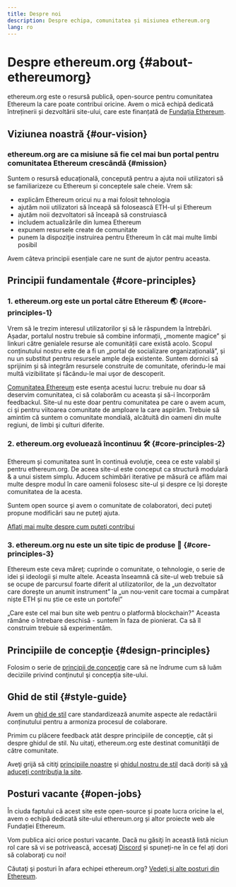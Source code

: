 ```yaml
---
title: Despre noi
description: Despre echipa, comunitatea și misiunea ethereum.org
lang: ro
---
```


# Despre ethereum.org \{#about-ethereumorg}

ethereum.org este o resursă publică, open-source pentru comunitatea Ethereum la care poate contribui oricine. Avem o mică echipă dedicată întreținerii și dezvoltării site-ului, care este finanțată de [Fundația Ethereum](/foundation/).

## Viziunea noastră \{#our-vision}

### ethereum.org are ca misiune să fie cel mai bun portal pentru comunitatea Ethereum crescândă \{#mission}

Suntem o resursă educațională, concepută pentru a ajuta noii utilizatori să se familiarizeze cu Ethereum și conceptele sale cheie. Vrem să:

- explicăm Ethereum oricui nu a mai folosit tehnologia
- ajutăm noii utilizatori să înceapă să folosească ETH-ul și Ethereum
- ajutăm noii dezvoltatori să înceapă să construiască
- includem actualizările din lumea Ethereum
- expunem resursele create de comunitate
- punem la dispoziţie instruirea pentru Ethereum în cât mai multe limbi posibil

Avem câteva principii esențiale care ne sunt de ajutor pentru aceasta.

## Principii fundamentale \{#core-principles}

### 1. ethereum.org este un portal către Ethereum 🌏 \{#core-principles-1}

Vrem să le trezim interesul utilizatorilor şi să le răspundem la întrebări. Așadar, portalul nostru trebuie să combine informații, „momente magice” și linkuri către genialele resurse ale comunității care există acolo. Scopul conținutului nostru este de a fi un „portal de socializare organizațională”, și nu un substitut pentru resursele ample deja existente. Suntem dornici să sprijinim și să integrăm resursele construite de comunitate, oferindu-le mai multă vizibilitate și făcându-le mai uşor de descoperit.

[Comunitatea Ethereum](/community/) este esența acestui lucru: trebuie nu doar să deservim comunitatea, ci să colaborăm cu aceasta și să-i încorporăm feedbackul. Site-ul nu este doar pentru comunitatea pe care o avem acum, ci şi pentru viitoarea comunitate de amploare la care aspirăm. Trebuie să amintim că suntem o comunitate mondială, alcătuită din oameni din multe regiuni, de limbi şi culturi diferite.

### 2. ethereum.org evoluează încontinuu 🛠 \{#core-principles-2}

Ethereum și comunitatea sunt în continuă evoluţie, ceea ce este valabil şi pentru ethereum.org. De aceea site-ul este conceput ca structură modulară & a unui sistem simplu. Aducem schimbări iterative pe măsură ce aflăm mai multe despre modul în care oamenii folosesc site-ul și despre ce își dorește comunitatea de la acesta.

Suntem open source şi avem o comunitate de colaboratori, deci puteţi propune modificări sau ne puteţi ajuta.

[Aflaţi mai multe despre cum puteţi contribui](/contributing/)

### 3. ethereum.org nu este un site tipic de produse 🦄 \{#core-principles-3}

Ethereum este ceva măreţ: cuprinde o comunitate, o tehnologie, o serie de idei și ideologii și multe altele. Aceasta înseamnă că site-ul web trebuie să se ocupe de parcursul foarte diferit al utilizatorilor, de la „un dezvoltator care dorește un anumit instrument” la „un nou-venit care tocmai a cumpărat niște ETH și nu știe ce este un portofel”

„Care este cel mai bun site web pentru o platformă blockchain?" Aceasta rămâne o întrebare deschisă - suntem în faza de pionierat. Ca să îl construim trebuie să experimentăm.

## Principiile de concepţie \{#design-principles}

Folosim o serie de [principii de concepţie](/contributing/design-principles/) care să ne îndrume cum să luăm deciziile privind conţinutul şi concepţia site-ului.

## Ghid de stil \{#style-guide}

Avem un [ghid de stil](/contributing/style-guide/) care standardizează anumite aspecte ale redactării conținutului pentru a armoniza procesul de colaborare.

Primim cu plăcere feedback atât despre principiile de concepţie, cât și despre ghidul de stil. Nu uitaţi, ethereum.org este destinat comunităţii de către comunitate.

Aveţi grijă să citiţi [principiile noastre](/contributing/design-principles/) și [ghidul nostru de stil](/contributing/style-guide/) dacă doriți să [vă aduceţi contribuţia la site](/contributing/).

## Posturi vacante \{#open-jobs}

În ciuda faptului că acest site este open-source și poate lucra oricine la el, avem o echipă dedicată site-ului ethereum.org și altor proiecte web ale Fundației Ethereum.

Vom publica aici orice posturi vacante. Dacă nu găsiţi în această listă niciun rol care să vi se potrivească, accesaţi [Discord](https://discord.gg/ethereum-org) și spuneți-ne în ce fel ați dori să colaboraţi cu noi!

Căutaţi şi posturi în afara echipei ethereum.org? [Vedeţi şi alte posturi din Ethereum](/community/get-involved/#ethereum-jobs/).
